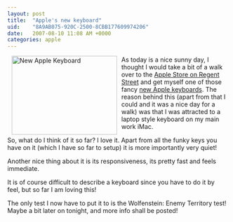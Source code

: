 ```yaml
---
layout: post
title:  "Apple's new keyboard"
uid:	"8A9AB075-920C-2500-8CBB177609974206"
date:   2007-08-10 11:08 AM +0000
categories: apple
---
```

<a href="http://www.flickr.com/photos/markdrew/1071674246/" title="Photo Sharing"><img src="http://farm2.static.flickr.com/1423/1071674246_1d8f525156_m.jpg" width="240" height="180" alt="New Apple Keyboard" align="left" border="0" hspace="10"/></a> As today is a nice sunny day, I thought I would take a bit of a walk over to the <a href="http://www.apple.com/uk/retail/">Apple Store on Regent Street</a> and get myself one of those fancy <a href="http://store.apple.com/Apple/WebObjects/ukstore.woa/wa/RSLID?mco=F032B6D0&nplm=MB110B/A">new Apple keyboards</a>. The reason behind this (apart from that I could and it was a nice day for a walk) was that I was attracted to a laptop style keyboard on my main work iMac. 

So, what do I think of it so far? I love it. Apart from all the funky keys you have on it (which I have so far to setup) it is more importantly very quiet! 

Another nice thing about it is its responsiveness, its pretty fast and feels immediate. 

It is of course difficult to describe a keyboard since you have to do it by feel, but so far I am loving this! 

The only test I now have to put it to is the Wolfenstein: Enemy Territory test! Maybe a bit later on tonight, and more info shall be posted!